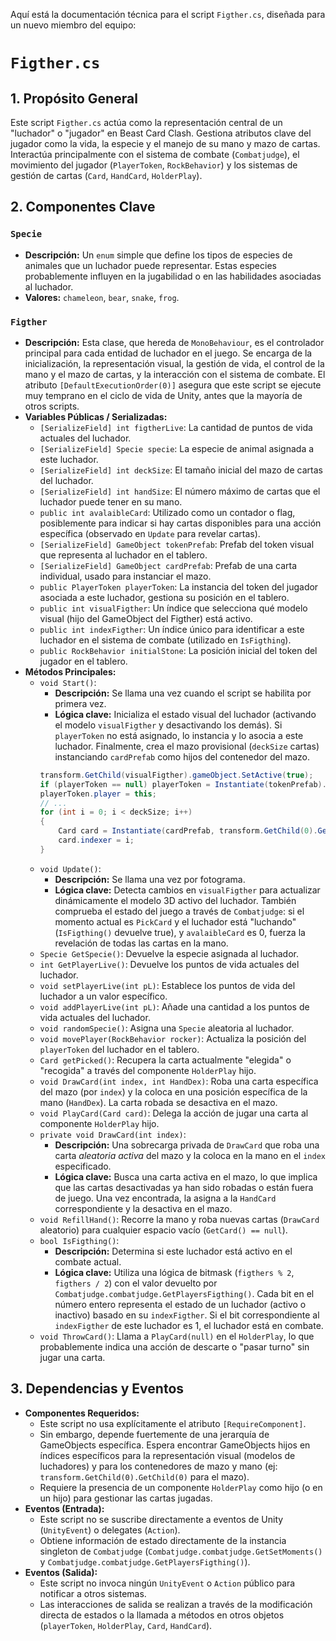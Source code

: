 Aquí está la documentación técnica para el script `Figther.cs`, diseñada para un nuevo miembro del equipo:

# `Figther.cs`

## 1. Propósito General
Este script `Figther.cs` actúa como la representación central de un "luchador" o "jugador" en Beast Card Clash. Gestiona atributos clave del jugador como la vida, la especie y el manejo de su mano y mazo de cartas. Interactúa principalmente con el sistema de combate (`Combatjudge`), el movimiento del jugador (`PlayerToken`, `RockBehavior`) y los sistemas de gestión de cartas (`Card`, `HandCard`, `HolderPlay`).

## 2. Componentes Clave

### `Specie`
- **Descripción:** Un `enum` simple que define los tipos de especies de animales que un luchador puede representar. Estas especies probablemente influyen en la jugabilidad o en las habilidades asociadas al luchador.
- **Valores:** `chameleon`, `bear`, `snake`, `frog`.

### `Figther`
- **Descripción:** Esta clase, que hereda de `MonoBehaviour`, es el controlador principal para cada entidad de luchador en el juego. Se encarga de la inicialización, la representación visual, la gestión de vida, el control de la mano y el mazo de cartas, y la interacción con el sistema de combate. El atributo `[DefaultExecutionOrder(0)]` asegura que este script se ejecute muy temprano en el ciclo de vida de Unity, antes que la mayoría de otros scripts.
- **Variables Públicas / Serializadas:**
    - `[SerializeField] int figtherLive`: La cantidad de puntos de vida actuales del luchador.
    - `[SerializeField] Specie specie`: La especie de animal asignada a este luchador.
    - `[SerializeField] int deckSize`: El tamaño inicial del mazo de cartas del luchador.
    - `[SerializeField] int handSize`: El número máximo de cartas que el luchador puede tener en su mano.
    - `public int avalaibleCard`: Utilizado como un contador o flag, posiblemente para indicar si hay cartas disponibles para una acción específica (observado en `Update` para revelar cartas).
    - `[SerializeField] GameObject tokenPrefab`: Prefab del token visual que representa al luchador en el tablero.
    - `[SerializeField] GameObject cardPrefab`: Prefab de una carta individual, usado para instanciar el mazo.
    - `public PlayerToken playerToken`: La instancia del token del jugador asociada a este luchador, gestiona su posición en el tablero.
    - `public int visualFigther`: Un índice que selecciona qué modelo visual (hijo del GameObject del Figther) está activo.
    - `public int indexFigther`: Un índice único para identificar a este luchador en el sistema de combate (utilizado en `IsFigthing`).
    - `public RockBehavior initialStone`: La posición inicial del token del jugador en el tablero.
- **Métodos Principales:**
    - `void Start()`:
        - **Descripción:** Se llama una vez cuando el script se habilita por primera vez.
        - **Lógica clave:** Inicializa el estado visual del luchador (activando el modelo `visualFigther` y desactivando los demás). Si `playerToken` no está asignado, lo instancia y lo asocia a este luchador. Finalmente, crea el mazo provisional (`deckSize` cartas) instanciando `cardPrefab` como hijos del contenedor del mazo.
        ```csharp
        transform.GetChild(visualFigther).gameObject.SetActive(true);
        if (playerToken == null) playerToken = Instantiate(tokenPrefab).transform.GetComponent<PlayerToken>();
        playerToken.player = this;
        // ...
        for (int i = 0; i < deckSize; i++)
        {
            Card card = Instantiate(cardPrefab, transform.GetChild(0).GetChild(0)).GetComponent<Card>();
            card.indexer = i;
        }
        ```
    - `void Update()`:
        - **Descripción:** Se llama una vez por fotograma.
        - **Lógica clave:** Detecta cambios en `visualFigther` para actualizar dinámicamente el modelo 3D activo del luchador. También comprueba el estado del juego a través de `Combatjudge`: si el momento actual es `PickCard` y el luchador está "luchando" (`IsFigthing()` devuelve true), y `avalaibleCard` es 0, fuerza la revelación de todas las cartas en la mano.
    - `Specie GetSpecie()`: Devuelve la especie asignada al luchador.
    - `int GetPlayerLive()`: Devuelve los puntos de vida actuales del luchador.
    - `void setPlayerLive(int pL)`: Establece los puntos de vida del luchador a un valor específico.
    - `void addPlayerLive(int pL)`: Añade una cantidad a los puntos de vida actuales del luchador.
    - `void randomSpecie()`: Asigna una `Specie` aleatoria al luchador.
    - `void movePlayer(RockBehavior rocker)`: Actualiza la posición del `playerToken` del luchador en el tablero.
    - `Card getPicked()`: Recupera la carta actualmente "elegida" o "recogida" a través del componente `HolderPlay` hijo.
    - `void DrawCard(int index, int HandDex)`: Roba una carta específica del mazo (por `index`) y la coloca en una posición específica de la mano (`HandDex`). La carta robada se desactiva en el mazo.
    - `void PlayCard(Card card)`: Delega la acción de jugar una carta al componente `HolderPlay` hijo.
    - `private void DrawCard(int index)`:
        - **Descripción:** Una sobrecarga privada de `DrawCard` que roba una carta *aleatoria activa* del mazo y la coloca en la mano en el `index` especificado.
        - **Lógica clave:** Busca una carta activa en el mazo, lo que implica que las cartas desactivadas ya han sido robadas o están fuera de juego. Una vez encontrada, la asigna a la `HandCard` correspondiente y la desactiva en el mazo.
    - `void RefillHand()`: Recorre la mano y roba nuevas cartas (`DrawCard` aleatorio) para cualquier espacio vacío (`GetCard() == null`).
    - `bool IsFigthing()`:
        - **Descripción:** Determina si este luchador está activo en el combate actual.
        - **Lógica clave:** Utiliza una lógica de bitmask (`figthers % 2`, `figthers / 2`) con el valor devuelto por `Combatjudge.combatjudge.GetPlayersFigthing()`. Cada bit en el número entero representa el estado de un luchador (activo o inactivo) basado en su `indexFigther`. Si el bit correspondiente al `indexFigther` de este luchador es 1, el luchador está en combate.
    - `void ThrowCard()`: Llama a `PlayCard(null)` en el `HolderPlay`, lo que probablemente indica una acción de descarte o "pasar turno" sin jugar una carta.

## 3. Dependencias y Eventos
- **Componentes Requeridos:**
    - Este script no usa explícitamente el atributo `[RequireComponent]`.
    - Sin embargo, depende fuertemente de una jerarquía de GameObjects específica. Espera encontrar GameObjects hijos en índices específicos para la representación visual (modelos de luchadores) y para los contenedores de mazo y mano (ej: `transform.GetChild(0).GetChild(0)` para el mazo).
    - Requiere la presencia de un componente `HolderPlay` como hijo (o en un hijo) para gestionar las cartas jugadas.
- **Eventos (Entrada):**
    - Este script no se suscribe directamente a eventos de Unity (`UnityEvent`) o delegates (`Action`).
    - Obtiene información de estado directamente de la instancia singleton de `Combatjudge` (`Combatjudge.combatjudge.GetSetMoments()` y `Combatjudge.combatjudge.GetPlayersFigthing()`).
- **Eventos (Salida):**
    - Este script no invoca ningún `UnityEvent` o `Action` público para notificar a otros sistemas.
    - Las interacciones de salida se realizan a través de la modificación directa de estados o la llamada a métodos en otros objetos (`playerToken`, `HolderPlay`, `Card`, `HandCard`).